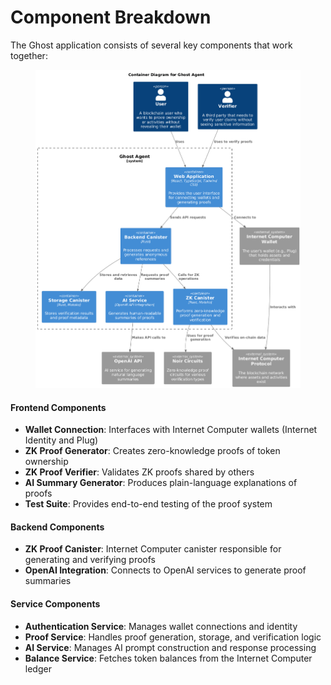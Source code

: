 # Component Breakdown

The Ghost application consists of several key components that work together:

<figure><img src="../.gitbook/assets/Ghost - C4 L2 Diagram.png" alt=""><figcaption></figcaption></figure>

#### Frontend Components

* **Wallet Connection**: Interfaces with Internet Computer wallets (Internet Identity and Plug)
* **ZK Proof Generator**: Creates zero-knowledge proofs of token ownership
* **ZK Proof Verifier**: Validates ZK proofs shared by others
* **AI Summary Generator**: Produces plain-language explanations of proofs
* **Test Suite**: Provides end-to-end testing of the proof system

#### Backend Components

* **ZK Proof Canister**: Internet Computer canister responsible for generating and verifying proofs
* **OpenAI Integration**: Connects to OpenAI services to generate proof summaries

#### Service Components

* **Authentication Service**: Manages wallet connections and identity
* **Proof Service**: Handles proof generation, storage, and verification logic
* **AI Service**: Manages AI prompt construction and response processing
* **Balance Service**: Fetches token balances from the Internet Computer ledger
